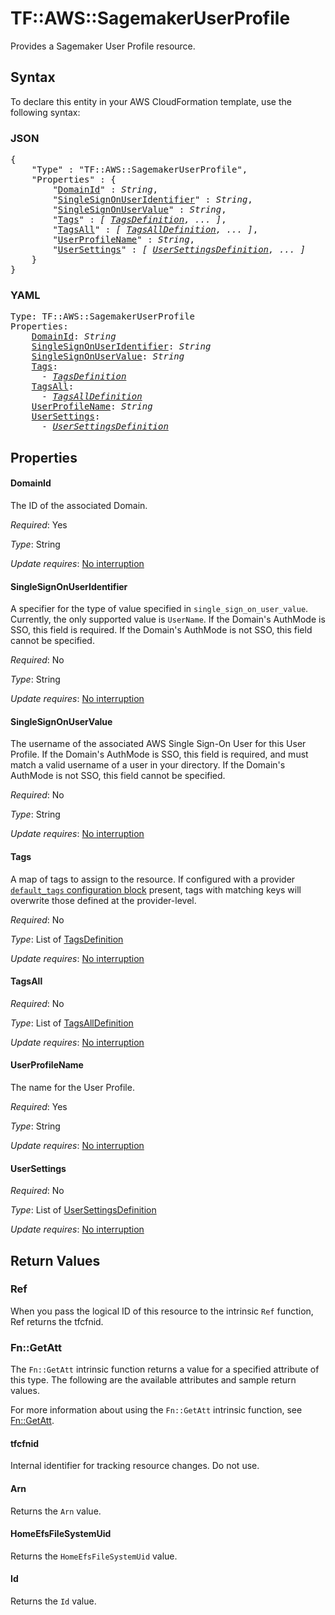 # TF::AWS::SagemakerUserProfile

Provides a Sagemaker User Profile resource.

## Syntax

To declare this entity in your AWS CloudFormation template, use the following syntax:

### JSON

<pre>
{
    "Type" : "TF::AWS::SagemakerUserProfile",
    "Properties" : {
        "<a href="#domainid" title="DomainId">DomainId</a>" : <i>String</i>,
        "<a href="#singlesignonuseridentifier" title="SingleSignOnUserIdentifier">SingleSignOnUserIdentifier</a>" : <i>String</i>,
        "<a href="#singlesignonuservalue" title="SingleSignOnUserValue">SingleSignOnUserValue</a>" : <i>String</i>,
        "<a href="#tags" title="Tags">Tags</a>" : <i>[ <a href="tagsdefinition.md">TagsDefinition</a>, ... ]</i>,
        "<a href="#tagsall" title="TagsAll">TagsAll</a>" : <i>[ <a href="tagsalldefinition.md">TagsAllDefinition</a>, ... ]</i>,
        "<a href="#userprofilename" title="UserProfileName">UserProfileName</a>" : <i>String</i>,
        "<a href="#usersettings" title="UserSettings">UserSettings</a>" : <i>[ <a href="usersettingsdefinition.md">UserSettingsDefinition</a>, ... ]</i>
    }
}
</pre>

### YAML

<pre>
Type: TF::AWS::SagemakerUserProfile
Properties:
    <a href="#domainid" title="DomainId">DomainId</a>: <i>String</i>
    <a href="#singlesignonuseridentifier" title="SingleSignOnUserIdentifier">SingleSignOnUserIdentifier</a>: <i>String</i>
    <a href="#singlesignonuservalue" title="SingleSignOnUserValue">SingleSignOnUserValue</a>: <i>String</i>
    <a href="#tags" title="Tags">Tags</a>: <i>
      - <a href="tagsdefinition.md">TagsDefinition</a></i>
    <a href="#tagsall" title="TagsAll">TagsAll</a>: <i>
      - <a href="tagsalldefinition.md">TagsAllDefinition</a></i>
    <a href="#userprofilename" title="UserProfileName">UserProfileName</a>: <i>String</i>
    <a href="#usersettings" title="UserSettings">UserSettings</a>: <i>
      - <a href="usersettingsdefinition.md">UserSettingsDefinition</a></i>
</pre>

## Properties

#### DomainId

The ID of the associated Domain.

_Required_: Yes

_Type_: String

_Update requires_: [No interruption](https://docs.aws.amazon.com/AWSCloudFormation/latest/UserGuide/using-cfn-updating-stacks-update-behaviors.html#update-no-interrupt)

#### SingleSignOnUserIdentifier

A specifier for the type of value specified in `single_sign_on_user_value`. Currently, the only supported value is `UserName`. If the Domain's AuthMode is SSO, this field is required. If the Domain's AuthMode is not SSO, this field cannot be specified.

_Required_: No

_Type_: String

_Update requires_: [No interruption](https://docs.aws.amazon.com/AWSCloudFormation/latest/UserGuide/using-cfn-updating-stacks-update-behaviors.html#update-no-interrupt)

#### SingleSignOnUserValue

The username of the associated AWS Single Sign-On User for this User Profile. If the Domain's AuthMode is SSO, this field is required, and must match a valid username of a user in your directory. If the Domain's AuthMode is not SSO, this field cannot be specified.

_Required_: No

_Type_: String

_Update requires_: [No interruption](https://docs.aws.amazon.com/AWSCloudFormation/latest/UserGuide/using-cfn-updating-stacks-update-behaviors.html#update-no-interrupt)

#### Tags

A map of tags to assign to the resource. If configured with a provider [`default_tags` configuration block](/docs/providers/aws/index.html#default_tags-configuration-block) present, tags with matching keys will overwrite those defined at the provider-level.

_Required_: No

_Type_: List of <a href="tagsdefinition.md">TagsDefinition</a>

_Update requires_: [No interruption](https://docs.aws.amazon.com/AWSCloudFormation/latest/UserGuide/using-cfn-updating-stacks-update-behaviors.html#update-no-interrupt)

#### TagsAll

_Required_: No

_Type_: List of <a href="tagsalldefinition.md">TagsAllDefinition</a>

_Update requires_: [No interruption](https://docs.aws.amazon.com/AWSCloudFormation/latest/UserGuide/using-cfn-updating-stacks-update-behaviors.html#update-no-interrupt)

#### UserProfileName

The name for the User Profile.

_Required_: Yes

_Type_: String

_Update requires_: [No interruption](https://docs.aws.amazon.com/AWSCloudFormation/latest/UserGuide/using-cfn-updating-stacks-update-behaviors.html#update-no-interrupt)

#### UserSettings

_Required_: No

_Type_: List of <a href="usersettingsdefinition.md">UserSettingsDefinition</a>

_Update requires_: [No interruption](https://docs.aws.amazon.com/AWSCloudFormation/latest/UserGuide/using-cfn-updating-stacks-update-behaviors.html#update-no-interrupt)

## Return Values

### Ref

When you pass the logical ID of this resource to the intrinsic `Ref` function, Ref returns the tfcfnid.

### Fn::GetAtt

The `Fn::GetAtt` intrinsic function returns a value for a specified attribute of this type. The following are the available attributes and sample return values.

For more information about using the `Fn::GetAtt` intrinsic function, see [Fn::GetAtt](https://docs.aws.amazon.com/AWSCloudFormation/latest/UserGuide/intrinsic-function-reference-getatt.html).

#### tfcfnid

Internal identifier for tracking resource changes. Do not use.

#### Arn

Returns the <code>Arn</code> value.

#### HomeEfsFileSystemUid

Returns the <code>HomeEfsFileSystemUid</code> value.

#### Id

Returns the <code>Id</code> value.

